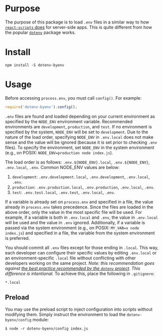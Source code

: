 # Purpose

The purpose of this package is to load `.env` files in a similar way to how [`react-scripts` does](https://github.com/facebook/create-react-app/blob/master/packages/react-scripts/template/README.md#adding-development-environment-variables-in-env) for server-side apps.
This is quite different from how the popular [`dotenv`](https://www.npmjs.com/package/dotenv) package works.

# Install

```
npm install -S dotenv-byenv
```

# Usage

Before accessing `process.env`, you must call `config()`.
For example:

```js
require('dotenv-byenv').config();
```

`.env` files are found and loaded depending on your current environment as specified by the `NODE_ENV` environment variable.
Recommended environments are `development`, `production`, and `test`.
If no environment is specified by the system, `NODE_ENV` will be set to `development`.
Due to the nature of the load order, specifying `NODE_ENV` in `.env.local` does not make sense and the value will be ignored (because it is set prior to checking `.env` files).
To specify the environment, set `NODE_ENV` in the system environment (e.g., on POSIX: `NODE_ENV=production node index.js`).

The load order is as follows: `.env.${NODE_ENV}.local`, `.env.${NODE_ENV}`, `.env.local`, `.env`.
Common NODE_ENV values are below:

1. `development`: `.env.development.local`, `.env.development`, `.env.local`, `.env`.
2. `production`: `.env.production.local`, `.env.production`, `.env.local`, `.env`.
3. `test`: `.env.test.local`, `.env.test`, `.env.local`, `.env`.

If a variable is already set on `process.env` and specified in a file, the value already in `process.env` takes precedence.
Since the files are loaded in the above order, only the value in the most specific file will be used.
For example, if a variable is both in `.env.local` and `.env`, the value in `.env.local` will be used and the value in `.env` ignored.
Additionally, if a variable is passed via the system environment (e.g., on POSIX: `MY_VAR=x node index.js`) and specified in a file, the variable from the system environment is preferred.

You should commit all `.env` files except for those ending in `.local`.
This way, each developer can configure their specific values by editing `.env.local` or an environment-specific `.local` file without conflicting with other developers working on the same project.
*Note: this recommendation goes against [the best practice recommended by the `dotenv` project](https://www.npmjs.com/package/dotenv#should-i-commit-my-env-file).
This difference is intentional.*
To achieve this, place the following in `.gitignore`:

```
*.local
```

## Preload

You may use the preload script to inject configuration into scripts without modifying them.
Simply instruct the environment to load the `dotenv-byenv/config` module:

```
$ node -r dotenv-byenv/config index.js
```
